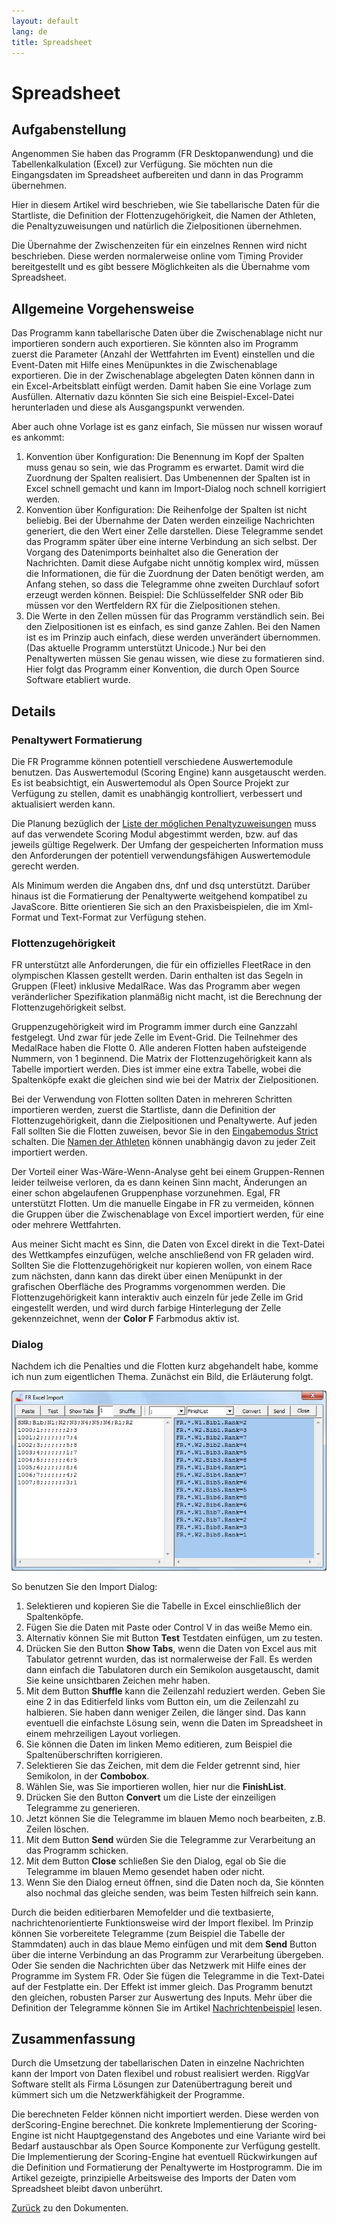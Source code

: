 ```yaml
---
layout: default
lang: de
title: Spreadsheet
---
```


# Spreadsheet

## Aufgabenstellung

Angenommen Sie haben das Programm (FR Desktopanwendung) und die
Tabellenkalkulation (Excel) zur Verfügung. Sie möchten nun die Eingangsdaten im
Spreadsheet aufbereiten und dann in das Programm übernehmen.

Hier in diesem Artikel wird beschrieben, wie Sie tabellarische Daten für die
Startliste, die Definition der Flottenzugehörigkeit, die Namen der Athleten, die
Penaltyzuweisungen und natürlich die Zielpositionen übernehmen.

Die Übernahme der Zwischenzeiten für ein einzelnes Rennen wird nicht
beschrieben. Diese werden normalerweise online vom Timing Provider bereitgestellt
und es gibt bessere Möglichkeiten als die Übernahme vom Spreadsheet.

## Allgemeine Vorgehensweise

Das Programm kann tabellarische Daten über die Zwischenablage nicht nur
importieren sondern auch exportieren. Sie könnten also im Programm zuerst die
Parameter (Anzahl der Wettfahrten im Event) einstellen und die Event-Daten mit
Hilfe eines Menüpunktes in die Zwischenablage exportieren. Die in der
Zwischenablage abgelegten Daten können dann in ein Excel-Arbeitsblatt einfügt
werden. Damit haben Sie eine Vorlage zum Ausfüllen. Alternativ dazu könnten Sie
sich eine Beispiel-Excel-Datei herunterladen und diese als Ausgangspunkt
verwenden.

Aber auch ohne Vorlage ist es ganz einfach, Sie müssen nur wissen worauf es ankommt:

1. Konvention über Konfiguration: Die Benennung im Kopf der Spalten muss genau
so sein, wie das Programm es erwartet. Damit wird die Zuordnung der Spalten
realisiert. Das Umbenennen der Spalten ist in Excel schnell gemacht und kann im
Import-Dialog noch schnell korrigiert werden.
1. Konvention über Konfiguration: Die Reihenfolge der Spalten ist nicht
beliebig. Bei der Übernahme der Daten werden einzeilige Nachrichten generiert,
die den Wert einer Zelle darstellen. Diese Telegramme sendet das Programm später
über eine interne Verbindung an sich selbst. Der Vorgang des Datenimports
beinhaltet also die Generation der Nachrichten. Damit diese Aufgabe nicht
unnötig komplex wird, müssen die Informationen, die für die Zuordnung der Daten
benötigt werden, am Anfang stehen, so dass die Telegramme ohne zweiten Durchlauf
sofort erzeugt werden können. Beispiel: Die Schlüsselfelder SNR oder Bib müssen
vor den Wertfeldern RX für die Zielpositionen stehen.
1. Die Werte in den Zellen müssen für das Programm verständlich sein. Bei den
Zielpositionen ist es einfach, es sind ganze Zahlen. Bei den Namen ist es im
Prinzip auch einfach, diese werden unverändert übernommen. (Das aktuelle
Programm unterstützt Unicode.) Nur bei den Penaltywerten müssen Sie genau
wissen, wie diese zu formatieren sind. Hier folgt das Programm einer Konvention,
die durch Open Source Software etabliert wurde.

## Details

### Penaltywert Formatierung

Die FR Programme können potentiell verschiedene Auswertemodule benutzen. Das
Auswertemodul (Scoring Engine) kann ausgetauscht werden. Es ist beabsichtigt,
ein Auswertemodul als Open Source Projekt zur Verfügung zu stellen, damit es
unabhängig kontrolliert, verbessert und aktualisiert werden kann.

Die Planung bezüglich der [Liste der möglichen Penaltyzuweisungen](doc-supported-penalties.html) muss
auf das verwendete Scoring Modul abgestimmt werden,
bzw. auf das jeweils gültige Regelwerk.
Der Umfang der gespeicherten Information muss den Anforderungen der potentiell verwendungsfähigen Auswertemodule gerecht werden.

Als Minimum werden die Angaben dns, dnf und dsq unterstützt. Darüber hinaus
ist die Formatierung der Penaltywerte weitgehend kompatibel zu JavaScore. Bitte
orientieren Sie sich an den Praxisbeispielen, die im Xml-Format und Text-Format
zur Verfügung stehen.

### Flottenzugehörigkeit

FR unterstützt alle Anforderungen, die für ein offizielles FleetRace in den
olympischen Klassen gestellt werden. Darin enthalten ist das Segeln in Gruppen
(Fleet) inklusive MedalRace. Was das Programm aber wegen veränderlicher
Spezifikation planmäßig nicht macht, ist die Berechnung der Flottenzugehörigkeit
selbst.

Gruppenzugehörigkeit wird im Programm immer durch eine Ganzzahl festgelegt.
Und zwar für jede Zelle im Event-Grid. Die Teilnehmer des MedalRace haben die
Flotte 0. Alle anderen Flotten haben aufsteigende Nummern, von 1 beginnend. Die
Matrix der Flottenzugehörigkeit kann als Tabelle importiert werden. Dies ist
immer eine extra Tabelle, wobei die Spaltenköpfe exakt die gleichen sind wie bei
der Matrix der Zielpositionen.

Bei der Verwendung von Flotten sollten Daten in mehreren Schritten
importieren werden, zuerst die Startliste, dann die Definition der
Flottenzugehörigkeit, dann die Zielpositionen und Penaltywerte. Auf jeden Fall
sollten Sie die Flotten zuweisen, bevor Sie in den [Eingabemodus Strict](doc-input-mode.html) schalten.
Die [Namen der Athleten](doc-entry-names.html) können unabhängig davon zu jeder Zeit importiert werden.

Der Vorteil einer Was-Wäre-Wenn-Analyse geht bei einem Gruppen-Rennen
leider teilweise verloren, da es dann keinen Sinn macht, Änderungen an einer
schon abgelaufenen Gruppenphase vorzunehmen. Egal, FR unterstützt Flotten.
Um die manuelle Eingabe in FR zu vermeiden, können die Gruppen über die
Zwischenablage von Excel importiert werden, für eine oder mehrere
Wettfahrten.

Aus meiner Sicht macht es Sinn, die Daten von Excel direkt in die Text-Datei
des Wettkampfes einzufügen, welche anschließend von FR geladen wird. Sollten Sie
die Flottenzugehörigkeit nur kopieren wollen, von einem Race zum nächsten, dann
kann das direkt über einen Menüpunkt in der grafischen Oberfläche des Programms
vorgenommen werden. Die Flottenzugehörigkeit kann interaktiv auch einzeln für
jede Zelle im Grid eingestellt werden, und wird durch farbige Hinterlegung der
Zelle gekennzeichnet, wenn der **Color F** Farbmodus aktiv ist.

### Dialog

Nachdem ich die Penalties und die Flotten kurz abgehandelt habe, 
komme ich nun zum eigentlichen Thema. 
Zunächst ein Bild, die Erläuterung folgt.

![Screenshot vom FR spreadsheet data import dialog](../images/FR-Excel-Import.png)

So benutzen Sie den Import Dialog:

1. Selektieren und kopieren Sie die Tabelle in Excel einschließlich der Spaltenköpfe.
1. Fügen Sie die Daten mit Paste oder Control V in das weiße Memo ein.
1. Alternativ können Sie mit Button **Test** Testdaten einfügen, um zu testen.
1. Drücken Sie den Button **Show Tabs**, wenn die Daten von Excel aus mit Tabulator getrennt wurden,
das ist normalerweise der Fall.
Es werden dann einfach die Tabulatoren durch ein Semikolon ausgetauscht, damit Sie keine unsichtbaren Zeichen mehr haben.
1. Mit dem Button **Shuffle** kann die Zeilenzahl reduziert werden.
Geben Sie eine 2 in das Editierfeld links vom Button ein, um die Zeilenzahl zu halbieren.
Sie haben dann weniger Zeilen, die länger sind.
Das kann eventuell die einfachste Lösung sein, wenn die Daten im Spreadsheet in einem mehrzeiligen Layout vorliegen.
1. Sie können die Daten im linken Memo editieren, zum Beispiel die Spaltenüberschriften korrigieren.
1. Selektieren Sie das Zeichen, mit dem die Felder getrennt sind, hier Semikolon, in der **Combobox**.
1. Wählen Sie, was Sie importieren wollen, hier nur die **FinishList**.
1. Drücken Sie den Button **Convert** um die Liste der einzeiligen Telegramme zu generieren.
1. Jetzt können Sie die Telegramme im blauen Memo noch bearbeiten, z.B. Zeilen löschen.
1. Mit dem Button **Send** würden Sie die Telegramme zur Verarbeitung an das Programm schicken.
1. Mit dem Button **Close** schließen Sie den Dialog, egal ob Sie die Telegramme im blauen Memo gesendet haben oder nicht.
1. Wenn Sie den Dialog erneut öffnen, sind die Daten noch da,
Sie könnten also nochmal das gleiche senden, was beim Testen hilfreich sein kann.

Durch die beiden editierbaren Memofelder und die textbasierte, nachrichtenorientierte Funktionsweise wird der Import flexibel. 
Im Prinzip können Sie vorbereitete Telegramme (zum Beispiel die Tabelle der Stammdaten)
auch in das blaue Memo einfügen und mit dem **Send** Button über die interne Verbindung an das Programm zur Verarbeitung übergeben. 
Oder Sie senden die Nachrichten über das Netzwerk mit Hilfe eines der Programme im System FR. 
Oder Sie fügen die Telegramme in die Text-Datei auf der Festplatte ein. 
Der Effekt ist immer gleich. 
Das Programm benutzt den gleichen, robusten Parser zur Auswertung des Inputs. 
Mehr über die Definition der Telegramme können Sie im Artikel [Nachrichtenbeispiel](doc-msg-example) lesen.

## Zusammenfassung

Durch die Umsetzung der tabellarischen Daten in einzelne Nachrichten kann der Import von Daten flexibel und robust realisiert werden. 
RiggVar Software stellt als Firma Lösungen zur Datenübertragung bereit und kümmert sich um die Netzwerkfähigkeit der Programme.

Die berechneten Felder können nicht importiert werden. 
Diese werden von derScoring-Engine berechnet. 
Die konkrete Implementierung der Scoring-Engine ist nicht Hauptgegenstand des Angebotes 
und eine Variante wird bei Bedarf austauschbar als Open Source Komponente zur Verfügung gestellt. 
Die Implementierung der Scoring-Engine hat eventuell Rückwirkungen auf die Definition und Formatierung der Penaltywerte im Hostprogramm. 
Die im Artikel gezeigte, prinzipielle Arbeitsweise des Imports der Daten vom Spreadsheet bleibt davon unberührt.

[Zurück](doc-index.html) zu den Dokumenten.